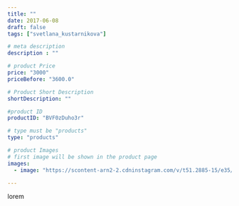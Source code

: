```yaml
---
title: ""
date: 2017-06-08
draft: false
tags: ["svetlana_kustarnikova"]

# meta description
description : ""

# product Price
price: "3000"
priceBefore: "3600.0"

# Product Short Description
shortDescription: ""

#product ID
productID: "BVF0zDuho3r"

# type must be "products"
type: "products"

# product Images
# first image will be shown in the product page
images:
  - image: "https://scontent-arn2-2.cdninstagram.com/v/t51.2885-15/e35/18947857_421406474906844_6797057673184411648_n.jpg?se=7&tp=1&_nc_ht=scontent-arn2-2.cdninstagram.com&_nc_cat=100&_nc_ohc=jAp0YW2lg04AX9wM2Tb&ccb=7-4&oh=c7708763f62d2cbc35a6381af20fb66f&oe=60823600&ig_cache_key=MTUzMjg2MzQ1NTMwMzIwODQyNw%3D%3D.2-ccb7-4"

---
```

lorem
